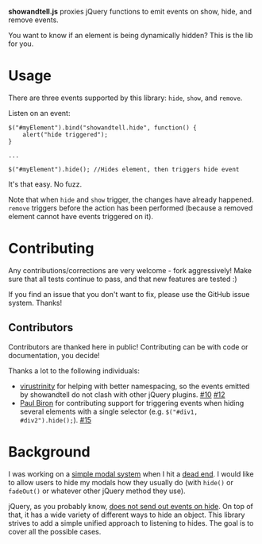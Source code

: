 **showandtell.js** proxies jQuery functions to emit events on show, hide, and remove events.

You want to know if an element is being dynamically hidden? This is the lib for you.

Usage
=====

There are three events supported by this library: `hide`, `show`, and `remove`.

Listen on an event:

    $("#myElement").bind("showandtell.hide", function() {
        alert("hide triggered");
    }

    ...

    $("#myElement").hide(); //Hides element, then triggers hide event

It's that easy. No fuzz.

Note that when `hide` and `show` trigger, the changes have already happened. `remove` triggers before
the action has been performed (because a removed element cannot have events triggered on it).

Contributing
============

Any contributions/corrections are very welcome - fork aggressively! Make sure that all tests continue
to pass, and that new features are tested :)

If you find an issue that you don't want to fix, please use the GitHub issue system. Thanks!

Contributors
------------

Contributors are thanked here in public! Contributing can be with code or documentation, you decide!

Thanks a lot to the following individuals:

- [virustrinity](https://github.com/ViRuSTriNiTy) for helping with better namespacing, so the events
  emitted by showandtell do not clash with other jQuery plugins.
  [#10](https://github.com/hypesystem/showandtell.js/pull/10)
  [#12](https://github.com/hypesystem/showandtell.js/pull/12)
- [Paul Biron](https://github.com/pbiron) for contributing support for triggering events when hiding
  several elements with a single selector (e.g. `$("#div1, #div2").hide();`).
  [#15](https://github.com/hypesystem/showandtell.js/pull/15)

Background
==========

I was working on a [simple modal system](http://github.com/hypesystem/d_modal.js) when I hit a [dead
end](http://stackoverflow.com/questions/21078248). I would like to allow users to hide my modals how
they usually do (with `hide()` or `fadeOut()` or whatever other jQuery method they use).

jQuery, as you probably know, [does not send out events on hide](http://stackoverflow.com/questions/2857900).
On top of that, it has a wide variety of different ways to hide an object. This library strives to add a
simple unified approach to listening to hides. The goal is to cover all the possible cases.